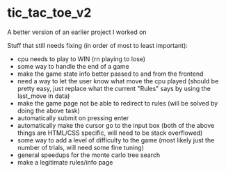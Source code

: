 # tic_tac_toe_v2
A better version of an earlier project I worked on

Stuff that still needs fixing (in order of most to least important):

- cpu needs to play to WIN (rn playing to lose)
- some way to handle the end of a game
- make the game state info better passed to and from the frontend
- need a way to let the user know what move the cpu played (should be pretty easy, just replace what the current "Rules" says by using the last_move in data)
- make the game page not be able to redirect to rules (will be solved by doing the above task)
- automatically submit on pressing enter
- automatically make the cursor go to the input box (both of the above things are HTML/CSS specific, will need to be stack overflowed)
- some way to add a level of difficulty to the game (most likely just the number of trials, will need some fine tuning)
- general speedups for the monte carlo tree search
- make a legitimate rules/info page